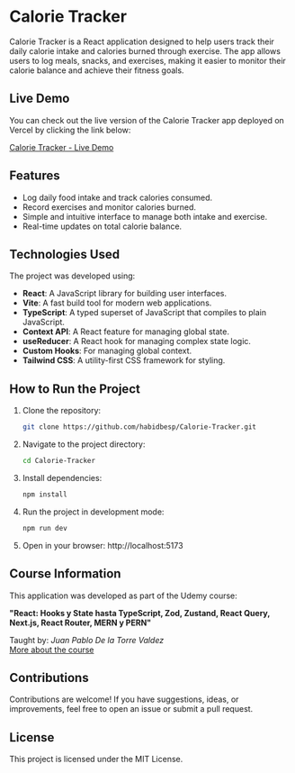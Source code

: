 # Calorie Tracker

Calorie Tracker is a React application designed to help users track their daily calorie intake and calories burned through exercise. The app allows users to log meals, snacks, and exercises, making it easier to monitor their calorie balance and achieve their fitness goals.

## Live Demo

You can check out the live version of the Calorie Tracker app deployed on Vercel by clicking the link below:

[Calorie Tracker - Live Demo](https://calorie-tracker-eosin.vercel.app/)

## Features

- Log daily food intake and track calories consumed.
- Record exercises and monitor calories burned.
- Simple and intuitive interface to manage both intake and exercise.
- Real-time updates on total calorie balance.

## Technologies Used

The project was developed using:

- **React**: A JavaScript library for building user interfaces.
- **Vite**: A fast build tool for modern web applications.
- **TypeScript**: A typed superset of JavaScript that compiles to plain JavaScript.
- **Context API**: A React feature for managing global state.
- **useReducer**: A React hook for managing complex state logic.
- **Custom Hooks**: For managing global context.
- **Tailwind CSS**: A utility-first CSS framework for styling.

## How to Run the Project

1. Clone the repository:

   ```bash
   git clone https://github.com/habidbesp/Calorie-Tracker.git
   ```

2. Navigate to the project directory:

   ```bash
   cd Calorie-Tracker
   ```

3. Install dependencies:

   ```bash
   npm install
   ```

4. Run the project in development mode:

   ```bash
   npm run dev
   ```

5. Open in your browser: http://localhost:5173

## Course Information

This application was developed as part of the Udemy course:

**"React: Hooks y State hasta TypeScript, Zod, Zustand, React Query, Next.js, React Router, MERN y PERN"**

Taught by: _Juan Pablo De la Torre Valdez_  
[More about the course](https://codigoconjuan.com/)

## Contributions

Contributions are welcome! If you have suggestions, ideas, or improvements, feel free to open an issue or submit a pull request.

## License

This project is licensed under the MIT License.
